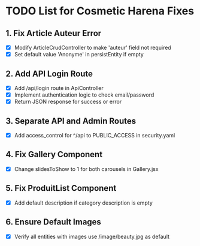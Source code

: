 # TODO List for Cosmetic Harena Fixes

## 1. Fix Article Auteur Error
- [x] Modify ArticleCrudController to make 'auteur' field not required
- [x] Set default value 'Anonyme' in persistEntity if empty

## 2. Add API Login Route
- [x] Add /api/login route in ApiController
- [x] Implement authentication logic to check email/password
- [x] Return JSON response for success or error

## 3. Separate API and Admin Routes
- [x] Add access_control for ^/api to PUBLIC_ACCESS in security.yaml

## 4. Fix Gallery Component
- [x] Change slidesToShow to 1 for both carousels in Gallery.jsx

## 5. Fix ProduitList Component
- [x] Add default description if category description is empty

## 6. Ensure Default Images
- [x] Verify all entities with images use /image/beauty.jpg as default
